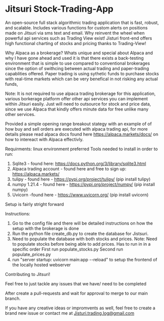 # Jitsuri Stock-Trading-App

An open-source full stack algorithmic trading application that is fast, robust, and scalable. Includes various functions for custom alerts on positions made on Jitsuri via sms text and email. Why reinvent the wheel when powerful api services such as Trading View exist! Jisturi front-end offers high functional charting of stocks and pricing thanks to Trading-View!


Why Alpaca as a brokerage?
Whats unique and special about Alpaca and why I have gone ahead and used it is that there exists a back-testing environment that is simple to use compared to conventional brokerages since the option of swithcing between actual trading and paper-trading capablities offered. Paper trading is using sythetic funds to purchase stocks with real-time markets which can be very benefical in not risking any actual funds,

Note: It is not required to use alpaca trading brokerage for this application, various borkerage platform offer other api services you can implement within Jitsuri easily. Just will need to outsource for stock and price data, since we use Alpaca that kindly offers minute data for free unlike many other services. 

Provided a simple opening range breakout stategy with an example of of how buy and sell orders are executed with alpaca trading api, for more details please read alpaca docs found here https://alpaca.markets/docs/ on how to intereact with Alpaca effectivly. 

Requirments:
linux environment preferred
Tools needed to install in order to run: 
1. Sqlite3 - found here: https://docs.python.org/3/library/sqlite3.html
2. Alpaca trading account - found here and free to sign up: https://alpaca.markets/
3. tulipy - found here - https://pypi.org/project/tulipy/ (pip install tulipy)
4. numpy 1.21.4 - found here - https://pypi.org/project/numpy/ (pip install numpy)
5. Uvicorn -found here - https://www.uvicorn.org/ (pip install uvicorn)


Setup is fairly stright forward

Instructions:
1. Go to the config file and there will be detailed instructions on how the setup with the brokerage is done
1. Run the python file create_db.py to create the database for Jistsuri.
2. Need to populate the database with both stocks and prices. 
   Note: Need to populate stocks before being able to add prices. Has to run in in a specific order
   First run populate_stocks.py
   Second run populate_prices.py
3. run "server startup:  uvicorn main:app --reload" to setup the frontend of the locally hosted webserver 

Contributing to Jitsuri!

Feel free to just tackle any issues that we have/ need to be completed

After create a pull-requests and wait for approval to merge to our main branch.

If you have any creative ideas or impromvents as well, feel free to create a brand new issue or contact me at Jisturi.trading.log@gmail.com





